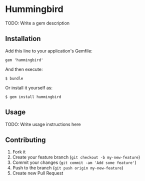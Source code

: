 # Hummingbird

TODO: Write a gem description

## Installation

Add this line to your application's Gemfile:

    gem 'hummingbird'

And then execute:

    $ bundle

Or install it yourself as:

    $ gem install hummingbird

## Usage

TODO: Write usage instructions here

## Contributing

1. Fork it
2. Create your feature branch (`git checkout -b my-new-feature`)
3. Commit your changes (`git commit -am 'Add some feature'`)
4. Push to the branch (`git push origin my-new-feature`)
5. Create new Pull Request
